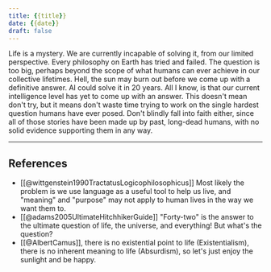 ```yaml
---
title: {{title}}
date: {{date}}
draft: false
---
```


Life is a mystery. We are currently incapable of solving it, from our limited perspective. Every philosophy on Earth has tried and failed. The question is too big, perhaps beyond the scope of what humans can ever achieve in our collective lifetimes. Hell, the sun may burn out before we come up with a definitive answer. AI could solve it in 20 years. All I know, is that our current intelligence level has yet to come up with an answer. This doesn't mean don't try, but it means don't waste time trying to work on the single hardest question humans have ever posed. Don't blindly fall into faith either, since all of those stories have been made up by past, long-dead humans, with no solid evidence supporting them in any way.

---
## References
- [[@wittgenstein1990TractatusLogicophilosophicus]] Most likely the problem is we use language as a useful tool to help us live, and "meaning" and "purpose" may not apply to human lives in the way we want them to.
- [[@adams2005UltimateHitchhikerGuide]] "Forty-two" is the answer to the ultimate question of life, the universe, and everything! But what's the question?
- [[@AlbertCamus]], there is no existential point to life (Existentialism), there is no inherent meaning to life (Absurdism), so let's just enjoy the sunlight and be happy.